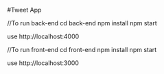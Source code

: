 #Tweet App

//To run back-end
cd back-end
npm install
npm start

use http://localhost:4000

//To run front-end
cd front-end
npm install
npm start

use http://localhost:3000

